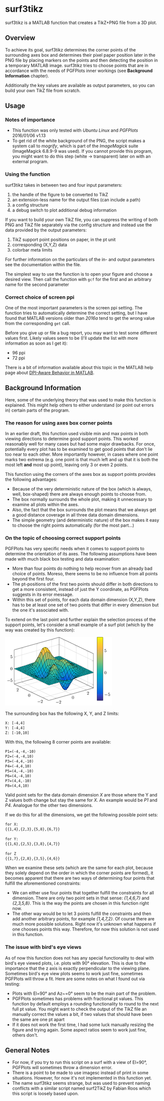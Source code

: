 # surf3tikz

surf3tikz is a MATLAB function that creates a TikZ+PNG file from a 3D plot.


## Overview

To achieve its goal, surf3tikz determines the corner points of the surrounding axes box and
determines their pixel paper position later in the PNG file by placing markers on the points and
then detecting the position in a temporary MATLAB image. surf3tikz tries to choose points that are
in accordance with the needs of PGFPlots inner workings (see **Background Information** chapter).

Additionally the key values are available as output parameters, so you can build your own TikZ file
from scratch.


## Usage

### Notes of importance

* This function was only tested with _Ubuntu Linux_ and _PGFPlots_ 2016/01/06 v1.13
* To get rid of the white background of the PNG, the script makes a system call to _mogrify_, which is part
  of the _ImageMagick_ suite (ImageMagick 6.8.9-9 was used). If you cannot provide this program, you
  might want to do this step (white -> transparent) later on with an external program.

### Using the function

surf3tikz takes in between two and four input parameters:

1. the handle of the figure to be converted to TikZ
2. an extension-less name for the output files (can include a path)
3. a config structure
4. a debug switch to plot additional debug information

If you want to build your own TikZ file, you can suppress the writing of both PNG and TikZ file
separately via the config structure and instead use the data provided by the output parameters:

1. TikZ support point positions on paper, in the pt unit
2. corresponding (X,Y,Z) data 
3. colorbar meta limits

For further information on the particulars of the in- and output parameters see the documentation
within the file.

The simplest way to use the function is to open your figure and choose a desired view. Then call the
function with `gcf` for the first and an arbitrary name for the second parameter

### Correct choice of screen ppi

One of the most important parameters is the screen ppi setting. The function tries to automatically
determine the correct setting, but I have found that MATLAB versions older than _2016a_ tend to get
the wrong value from the corresponding `get` call.

Before you give up or file a bug report, you may want to test some different values first. Likely
values seem to be (I'll update the list with more information as soon as I get it):

* 96 ppi
* 72 ppi

There is a bit of information available about this topic in the MATLAB help page about
[DPI-Aware Behavior in MATLAB](http://de.mathworks.com/help/matlab/creating_guis/dpi-aware-behavior-in-matlab.html).


## Background Information

Here, some of the underlying theory that was used to make this function is explained. This might
help others to either understand (or point out errors in) certain parts of the program.

### The reason for using axes box corner points

In an earlier draft, this function used visible min and max points in both viewing directions to
determine good support points. This worked reasonably well for many cases but had some major
drawbacks. For once, potentially every plot has to be examined to get good points that don't lie
too near to each other. More importantly however, in cases where one point marks two extrema
(e.g. one point is that much left and up that it is both the most left **and** most up point),
leaving only 3 or even 2 points.

This function using the corners of the axes box as support points provides the following advantages:

* Because of the very deterministic nature of the box (which is always, well, box-shaped) there are
   always enough points to choose from.
* The box normally surrounds the whole plot, making it unnecessary to examine all plots within the
   axes.
* Also, the fact that the box surrounds the plot means that we always get a good distance coverage
  in all three data domain dimensions.
* The simple geometry (and deterministic nature) of the box makes it easy to choose the right
   points automatically (for the most part...)

### On the topic of choosing correct support points

PGFPlots has very specific needs when it comes to support points to determine the orientation of its
axes. The following assumptions have been made with much black box testing and data examination:

* More than four points do nothing to help recover from an already bad choice of points. Moreso,
  there seems to be no influence from all points beyond the first four.
* The pt-positions of the first two points should differ in both directions to get a more consistent,
  instead of just the Y coordinate, as PGFPlots suggests in its error message.
* Within this set of points, for each data domain dimension (X,Y,Z), there has to be at least one set
  of two points that differ in every dimension but the one it's associated with.

To extend on the last point and further explain the selection process of the support points, let's
consider a small example of a surf plot (which by the way was created by this function):

![Example Surface Plot](surf_example.png)

The surrounding box has the following X, Y, and Z limits:

```
X: [-4,4]
Y: [-4,4]
Z: [-10,10]
```

With this, the following 8 corner points are available:

```
P1=(-4,-4,-10)
P2=(-4,-4,10)
P3=(-4,4,-10)
P4=(-4,4,10)
P5=(4,-4,-10)
P6=(4,-4,10)
P7=(4,4,-10)
P8=(4,4,10)
```

Valid point sets for the data domain dimension _X_ are those where the Y and Z values both change but
stay the same for _X_. An example would be _P1_ and _P4_. Analogue for the other two dimensions.

If we do this for all the dimensions, we get the following possible point sets:

```
for X:
{{1,4},{2,3},{5,8},{6,7}}

for Y:
{{1,6},{2,5},{3,8},{4,7}}

for Z
{{1,7},{2,8},{3,5},{4,6}}
```

When we examine these sets (which are the same for each plot, because they solely depend on the
order in which the corner points are formed), it becomes apparent that there are two ways of
determining four points that fulfill the aforementioned constraints:

* We can either use four points that together fulfill the constraints for all dimension. There are
  only two point sets in that sense: _{1,4,6,7}_ and _{2,3,5,8}_. This is the way the points are
  chosen in this function right now.
* The other way would be to let 3 points fulfill the constraints and then add another arbitrary
  points, for example _{1,4,7,2}_. Of course there are much more possible solutions. Right now it's
  unknown what happens if one chooses points this way. Therefore, for now this solution is not used
  in this function.

### The issue with bird's eye views

As of now this function does not has any special functionality to deal with bird's eye viewed plots,
i.e. plots with 90° elevation. This is due to the importance that the z axis is exactly
perpendicular to the viewing plane. Sometimes bird's eye view plots seems to work just fine,
sometimes PGFPlots will throw a fit. Here are some notes on what I found out via testing:

* Plots with El=90° and Az~=0° seem to be the main part of the problem.
* PGFPlots sometimes has problems with fractional pt values. This function by default employs a
  rounding functionality to round to the next full pt value. You might want to check the output of
  the TikZ file an manually correct the values a bit, if two values that should have been the same
  are one pt apart
* If it does not work the first time, I had some luck manually resizing the figure and trying again.
  Some aspect ratios seem to work just fine, others don't.


## General Notes

* For now, if you try to run this script on a surf with a view of El=90°, PGFPlots will sometimes
  throw a dimension error.
* There is a point to be made to use imagesc instead of print in some situations. However, for now
  it's not implemented in this function yet.
* The name surf3tikz seems strange, but was used to prevent naming conflicts with a similar script
  named surf2TikZ by Fabian Roos which this script is loosely based upon.
